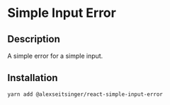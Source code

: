 # Simple Input Error

## Description

A simple error for a simple input.

## Installation

```
yarn add @alexseitsinger/react-simple-input-error
```
